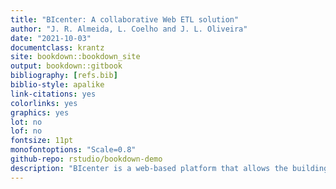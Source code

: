 ```yaml
--- 
title: "BIcenter: A collaborative Web ETL solution"
author: "J. R. Almeida, L. Coelho and J. L. Oliveira"
date: "2021-10-03"
documentclass: krantz
site: bookdown::bookdown_site
output: bookdown::gitbook
bibliography: [refs.bib]
biblio-style: apalike
link-citations: yes
colorlinks: yes
graphics: yes
lot: no
lof: no
fontsize: 11pt
monofontoptions: "Scale=0.8"
github-repo: rstudio/bookdown-demo
description: "BIcenter is a web-based platform that allows the building and management of ETL pipelines, by non-IT users, in a multi-institution environment."
---
```


